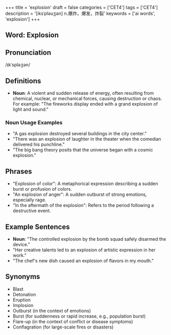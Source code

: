 +++
title = 'explosion'
draft = false
categories = ['CET4']
tags = ['CET4']
description = '[iksˈpləuʒən] n.爆炸，爆发，炸裂'
keywords = ['ai words', 'explosion']
+++

## Word: Explosion

## Pronunciation
/ɪkˈspləʒən/

## Definitions
- **Noun**: A violent and sudden release of energy, often resulting from chemical, nuclear, or mechanical forces, causing destruction or chaos. For example: "The fireworks display ended with a grand explosion of light and sound."

### Noun Usage Examples
- "A gas explosion destroyed several buildings in the city center."
- "There was an explosion of laughter in the theater when the comedian delivered his punchline."
- "The big bang theory posits that the universe began with a cosmic explosion."

## Phrases
- "Explosion of color": A metaphorical expression describing a sudden burst or profusion of colors.
- "An explosion of anger": A sudden outburst of strong emotions, especially rage.
- "In the aftermath of the explosion": Refers to the period following a destructive event.

## Example Sentences
- **Noun**: "The controlled explosion by the bomb squad safely disarmed the device."
- "Her creative talents led to an explosion of artistic expression in her work."
- "The chef's new dish caused an explosion of flavors in my mouth."

## Synonyms
- Blast
- Detonation
- Eruption
- Implosion
- Outburst (in the context of emotions)
- Burst (for suddenness or rapid increase, e.g., population burst) 
- Flare-up (in the context of conflict or disease symptoms)
- Conflagration (for large-scale fires or disasters)
